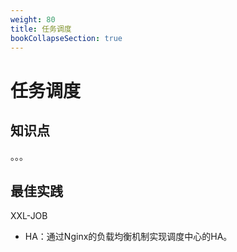 ```yaml
---
weight: 80
title: 任务调度
bookCollapseSection: true
---
```


# 任务调度

## 知识点

。。。

## 最佳实践

XXL-JOB

- HA：通过Nginx的负载均衡机制实现调度中心的HA。

